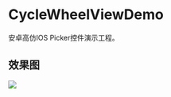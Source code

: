 # CycleWheelViewDemo
 安卓高仿IOS Picker控件演示工程。

## 效果图
![](https://github.com/Louis19910615/CycleWheelViewDemo/blob/master/CycleWheelViewDemo_Gif.gif)